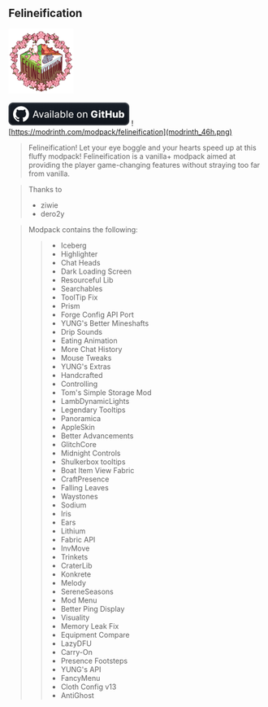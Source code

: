 Felineification
---

![logo](icon.png)

![logo](github_46h.png) ![https://modrinth.com/modpack/felineification](modrinth_46h.png)
>Felineification! Let your eye boggle and your hearts speed up at this fluffy modpack! Felineification is a vanilla+ modpack aimed at providing the player game-changing features without straying too far from vanilla.



> Thanks to
>* ziwie
>* dero2y

>Modpack contains the following:
>>- Iceberg
>>- Highlighter
>>- Chat Heads
>>- Dark Loading Screen
>>- Resourceful Lib
>>- Searchables
>>- ToolTip Fix
>>- Prism
>>- Forge Config API Port
>>- YUNG's Better Mineshafts
>>- Drip Sounds
>>- Eating Animation
>>- More Chat History
>>- Mouse Tweaks
>>- YUNG's Extras
>>- Handcrafted
>>- Controlling
>>- Tom's Simple Storage Mod
>>- LambDynamicLights
>>- Legendary Tooltips
>>- Panoramica
>>- AppleSkin
>>- Better Advancements
>>- GlitchCore
>>- Midnight Controls
>>- Shulkerbox tooltips
>>- Boat Item View Fabric
>>- CraftPresence
>>- Falling Leaves
>>- Waystones
>>- Sodium
>>- Iris
>>- Ears
>>- Lithium
>>- Fabric API
>>- InvMove
>>- Trinkets
>>- CraterLib
>>- Konkrete
>>- Melody
>>- SereneSeasons
>>- Mod Menu
>>- Better Ping Display
>>- Visuality
>>- Memory Leak Fix
>>- Equipment Compare
>>- LazyDFU
>>- Carry-On
>>- Presence Footsteps
>>- YUNG's API
>>- FancyMenu
>>- Cloth Config v13
>>- AntiGhost
